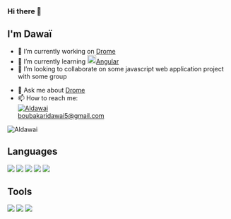 ### Hi there 👋

## I'm Dawaï

<!--
**Aldawai/Aldawai** is a ✨ _special_ ✨ repository because its `README.md` (this file) appears on your GitHub profile.

Here are some ideas to get you started:
-->
- 🔭 I’m currently working on [Drome](https://drome.myhostme.space/)
- 🌱 I’m currently learning <a href="https://angular.io" target="_blank" rel="noreferrer"> <img src="https://angular.io/assets/images/logos/angular/angular.svg" alt="angular" width="20" height="20"/>Angular</a> 
- 👯 I’m looking to collaborate on some javascript web application project with some group
<!-- - 🤔 I’m looking for help with ... -->
- 💬 Ask me about [Drome](https://drome.myhostme.space/)
- 📫 How to reach me: <br><a href="https://twitter.com/DawaiBoubakari" target="blank"><img src="https://img.shields.io/twitter/follow/DawaiBoubakari?logo=twitter&style=for-the-badge" alt="Aldawai" /></a><br> boubakaridawai5@gmail.com
<!-- - 😄 Pronouns: ...
- ⚡ Fun fact: ... -->

<img src="https://komarev.com/ghpvc/?username=Aldawai&label=Profile%20views&color=0e75b6&style=flat" alt="Aldawai" />

## Languages

<p>

  <img src="https://img.shields.io/badge/Code-Javascript-informational?style=flat&logo=javascript&logoColor=white&color=2bbc8a" />

  <img src="https://img.shields.io/badge/Code-Angular-informational?style=flat&logo=angular&logoColor=white&color=2bbc8a" />

  <img src="https://img.shields.io/badge/Markup-HTML5-informational?style=flat&logo=html5&logoColor=white&color=2bbc8a" />

  <img src="https://img.shields.io/badge/Code-PHP-informational?style=flat&logo=PHP&logoColor=white&color=2bbc8a" />

  <img src="https://img.shields.io/badge/Stylesheet-CSS3-informational?style=flat&logo=css3&logoColor=white&color=2bbc8a" />
  
</p>

## Tools

<p>

  <img src="https://img.shields.io/badge/Editor-VSCode-informational?style=flat&logo=visual%20studio%20code&logoColor=white&color=2bbc8a" />
  
  <img src="https://img.shields.io/badge/Editor-Sublime%20Text-informational?style=flat&logo=sublime%20text&logoColor=white&color=2bbc8a" />
  
  <img src="https://img.shields.io/badge/UI/UX-Figma-informational?style=flat&logo=figma&logoColor=white&color=2bbc8a" />

</p>
